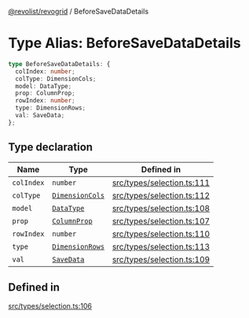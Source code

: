 [@revolist/revogrid](README.md) / BeforeSaveDataDetails

# Type Alias: BeforeSaveDataDetails

```ts
type BeforeSaveDataDetails: {
  colIndex: number;
  colType: DimensionCols;
  model: DataType;
  prop: ColumnProp;
  rowIndex: number;
  type: DimensionRows;
  val: SaveData;
};
```

## Type declaration

| Name | Type | Defined in |
| ------ | ------ | ------ |
| `colIndex` | `number` | [src/types/selection.ts:111](https://github.com/revolist/revogrid/blob/52c8861ed92574ba1d5817b32afec294ddb1f986/src/types/selection.ts#L111) |
| `colType` | [`DimensionCols`](TypeAlias.DimensionCols.md) | [src/types/selection.ts:112](https://github.com/revolist/revogrid/blob/52c8861ed92574ba1d5817b32afec294ddb1f986/src/types/selection.ts#L112) |
| `model` | [`DataType`](TypeAlias.DataType.md) | [src/types/selection.ts:108](https://github.com/revolist/revogrid/blob/52c8861ed92574ba1d5817b32afec294ddb1f986/src/types/selection.ts#L108) |
| `prop` | [`ColumnProp`](TypeAlias.ColumnProp.md) | [src/types/selection.ts:107](https://github.com/revolist/revogrid/blob/52c8861ed92574ba1d5817b32afec294ddb1f986/src/types/selection.ts#L107) |
| `rowIndex` | `number` | [src/types/selection.ts:110](https://github.com/revolist/revogrid/blob/52c8861ed92574ba1d5817b32afec294ddb1f986/src/types/selection.ts#L110) |
| `type` | [`DimensionRows`](TypeAlias.DimensionRows.md) | [src/types/selection.ts:113](https://github.com/revolist/revogrid/blob/52c8861ed92574ba1d5817b32afec294ddb1f986/src/types/selection.ts#L113) |
| `val` | [`SaveData`](TypeAlias.SaveData.md) | [src/types/selection.ts:109](https://github.com/revolist/revogrid/blob/52c8861ed92574ba1d5817b32afec294ddb1f986/src/types/selection.ts#L109) |

## Defined in

[src/types/selection.ts:106](https://github.com/revolist/revogrid/blob/52c8861ed92574ba1d5817b32afec294ddb1f986/src/types/selection.ts#L106)
